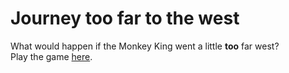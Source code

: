 # Journey too far to the west 
What would happen if the Monkey King went a little **too** far west?  
Play the game [here](https://lobo-digital.itch.io/journey-too-far-west).
